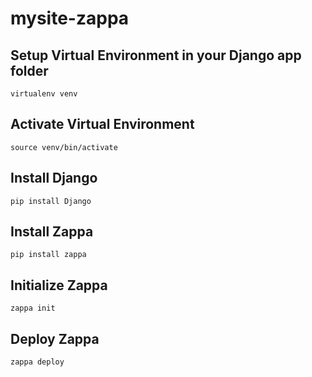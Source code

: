 # mysite-zappa


## Setup Virtual Environment in your Django app folder ##
```
virtualenv venv
```

## Activate Virtual Environment ##
```
source venv/bin/activate
```

## Install Django ##
```
pip install Django
```

## Install Zappa ##
```
pip install zappa
```

## Initialize Zappa ##
```
zappa init
```

## Deploy Zappa ##
```
zappa deploy
```
